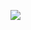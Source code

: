 [![](https://mermaid.ink/img/pako:eNqtUz1v2zAQ_SsHzpZkS40Ta8jUoEXRpAXirexAiyeJqUSqPMqNYei_92grnoJMXgTiHvU-7nhHUTmNohSEf0e0FX42qvGql3bn3T9Cn9zf83ePvoSv2-1P-PKwhTaEgcosozBqg5RWlLbYkbF_TFqbDF9VP3SohiGjQUl7_j9hppkzUj1-T6LylXR6ZSzD9K7YDF5T6uUDpYg9uYDgGIYLNh-AgvKBAF-xGoOxDbzQqRMQWhXAxzEQ49-efzyBVkFB7V0PZzG4UobIyz6dfTfFryNUzga0oQQp4qjAsGFFBykW0RPGer5cbZLlTZIXUsC0gDRNf38Y_JwYiYMi4J7poVVWdwzN0a1GT2Dd6ZIDbWjo1EFasRA9em6u5od6lBZYnkl6lCI60VirsQtSSDvxVTUG93ywlSiDH3EhxiFant-1KGvV0aX6oE1w_lLsnGILojyKcBjiVjSGAlNyO2rTxProOy6_dTrCaWNCO-7SyvUZGd3ydNv9Zp2t8_Wdygtc3xbqpih0tVtt7ur806rWt8tVrsQ0LQSe9B_PK3jaxOk_k49Btw?type=png)](https://mermaid.live/edit#pako:eNqtUz1v2zAQ_SsHzpZkS40Ta8jUoEXRpAXirexAiyeJqUSqPMqNYei_92grnoJMXgTiHvU-7nhHUTmNohSEf0e0FX42qvGql3bn3T9Cn9zf83ePvoSv2-1P-PKwhTaEgcosozBqg5RWlLbYkbF_TFqbDF9VP3SohiGjQUl7_j9hppkzUj1-T6LylXR6ZSzD9K7YDF5T6uUDpYg9uYDgGIYLNh-AgvKBAF-xGoOxDbzQqRMQWhXAxzEQ49-efzyBVkFB7V0PZzG4UobIyz6dfTfFryNUzga0oQQp4qjAsGFFBykW0RPGer5cbZLlTZIXUsC0gDRNf38Y_JwYiYMi4J7poVVWdwzN0a1GT2Dd6ZIDbWjo1EFasRA9em6u5od6lBZYnkl6lCI60VirsQtSSDvxVTUG93ywlSiDH3EhxiFant-1KGvV0aX6oE1w_lLsnGILojyKcBjiVjSGAlNyO2rTxProOy6_dTrCaWNCO-7SyvUZGd3ydNv9Zp2t8_Wdygtc3xbqpih0tVtt7ur806rWt8tVrsQ0LQSe9B_PK3jaxOk_k49Btw)